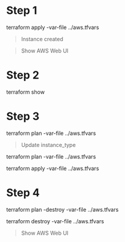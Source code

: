 # Step 1

terraform apply -var-file ../aws.tfvars

> Instance created

> Show AWS Web UI

# Step 2

terraform show

# Step 3

terraform plan -var-file ../aws.tfvars

> Update instance_type

terraform plan -var-file ../aws.tfvars

terraform apply -var-file ../aws.tfvars

# Step 4

terraform plan -destroy -var-file ../aws.tfvars

terraform destroy -var-file ../aws.tfvars

> Show AWS Web UI
